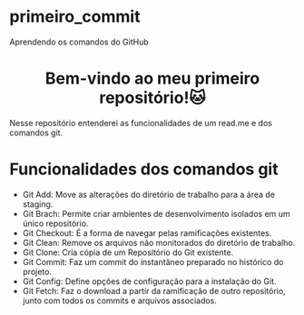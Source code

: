 # primeiro_commit
Aprendendo os comandos do GitHub
<h1 align="center">Bem-vindo ao meu primeiro repositório!🐱</h1>
<P">Nesse repositório entenderei as funcionalidades de um read.me e dos comandos git.</P>

<h1>Funcionalidades dos comandos git</h1>

- Git Add: Move as alterações do diretório de trabalho para a área de staging.
- Git Brach: Permite criar ambientes de desenvolvimento isolados em um único repositório.
- Git Checkout: É a forma de navegar pelas ramificações existentes.
- Git Clean: Remove os arquivos não monitorados do diretório de trabalho.
- Git Clone: Cria cópia de um Repositório do Git existente.
- Git Commit: Faz um commit do instantâneo preparado no histórico do projeto.
- Git Config: Define opções de configuração para a instalação do Git.
- Git Fetch: Faz o download a partir da ramificação de outro repositório, junto com todos os commits e arquivos associados.
